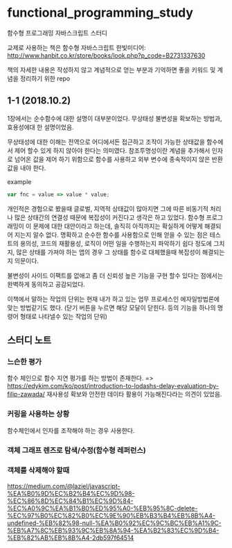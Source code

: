 # functional_programming_study

함수형 프로그래밍 자바스크립트 스터디

교제로 사용하는 책은 함수형 자바스크립트 한빛미디어: http://www.hanbit.co.kr/store/books/look.php?p_code=B2731337630

책의 자세한 내용은 작성하지 않고 계념적으로 얻는 부분과 기억하면 좋을 키워드 및 계념을 정리하기 위한 repo

## 1-1 (2018.10.2)

1장에서는 순수함수에 대한 설명이 대부분이었다. 무상태성 불변성을 확보하는 방법과, 효용성에대 한 설명이었음.

무상태성에 대한 이해는 전역으로 어디에서든 접근하고 조작이 가능한 상태값을 함수에서 제어 할수 있게 하지 않아야 한다는 의미였다.
참조투명성이란 계념을 추가해서 인자로 넘어온 값을 제어 하기 위함으로 함수를 사용하고 외부 변수에 종속적이지 않은 반환값을 내야 한다.

example
```js
var fnc = value => value * value;
```

개인적은 경험으로 봤을때 글로벌, 지역적 상태값이 많아지면 그에 따른 비동기적 처리나 많은 상태간의 연결성 때문에 복잡성이 커진다고 생각은 하고 있었다.
함수형 프로그래밍이 이 문제에 대한 대안이라고 하는데, 솔직히 아직까지는 확실하게 어떻게 해결되어 지는지 알수 없다.
명확하고 순수한 함수를 사용함으로 인해 얻을 수 있는 점은 테스트의 용의성, 코드의 재활용성, 로직이 어떤 일을 수행하는지 파악하기 쉽다 정도에 그치지,
많은 상태를 가져야 하는 앱의 경우 그 상태를 함수로 대체했을때 복잡성이 해결되는지 의문이다.

불변성이 사이드 이팩트를 없애고 좀 더 신뢰성 높은 기능을 구현 할수 있다는 점에서는 완벽하게 동의하고 공감되었다.

이책에서 말하는 작업의 단위는 현재 내가 하고 있는 업무 프로세스인 에자일방법론에 맞는 방법같기도 했다. (닫기 버튼을 누르면 해당 모달이 닫힌다. 등의 기능을 하나의 명령어 형태로 나타낼수 있는 작업의 단위)


## 스터디 노트

### 느슨한 평가
함수 체인으로 함수 지연 평가를 하는 방법이 존재한다. => https://edykim.com/ko/post/introduction-to-lodashs-delay-evaluation-by-filip-zawada/
재사용성 확보와 안전한 데이타 활용이 가능해진다라는 의견이 있었음.

### 커링을 사용하는 상황
함수체인에서 인자를 조작해야 하는 경우 사용한다.

### 객체 그래프 렌즈로 탐색/수정(함수형 레퍼런스)

### 객체를 삭제해야 할때
https://medium.com/@laziel/javascript-%EA%B0%9D%EC%B2%B4%EC%9D%98-%EC%86%8D%EC%84%B1%EC%9D%84-%EC%A0%9C%EA%B1%B0%ED%95%A0-%EB%95%8C-delete-%EC%97%B0%EC%82%B0%EC%9E%90%EB%B3%B4%EB%8B%A4-undefined-%EB%82%98-null-%EA%B0%92%EC%9C%BC%EB%A1%9C-%EB%A7%8C%EB%93%9C%EB%8A%94-%EA%B2%83%EC%9D%B4-%EB%82%AB%EB%8B%A4-2db597f64514




